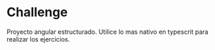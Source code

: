 # Challenge
Proyecto angular estructurado.
Utilice lo mas nativo en typescrit para realizar los ejercicios.
